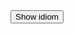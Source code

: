 <script src="https://ajax.googleapis.com/ajax/libs/jquery/3.4.1/jquery.min.js"></script>



<dl id="quote"></dl>

<div>
  <button id="btn1">Show idiom</button>
</div>



<script>
var btn = $("#btn1");
// handle click and add class
btn.on("click", function(e) {

  $.ajax({
    url: "items.json",
    dataType: "json"
  }).done(function(result) {
    let id = Math.floor(Math.random() * 5);
    let item = result['items'][id]['item'];
    let meaning = result['items'][id]['meaning'];
    let image = result['items'][id]['image'];
    let audio = result['items'][id]['audio'];
    

      let dstring = "Idiom: " + idiom + " Meaning: " + meaning + " Example: " + example;
    
       //dataContainer.text(dstring);
document.querySelector("#quote").innerHTML = "<dt>" + item + "</dt>" + "<dd><img src='" + image + "' /></dd><audio controls><source src='" + audio + "' type=\"audio/mpeg\"></audio></dd><dd><strong>Meaning:</strong>" + meaning + "</dd>" ;
  });

});
</script>
